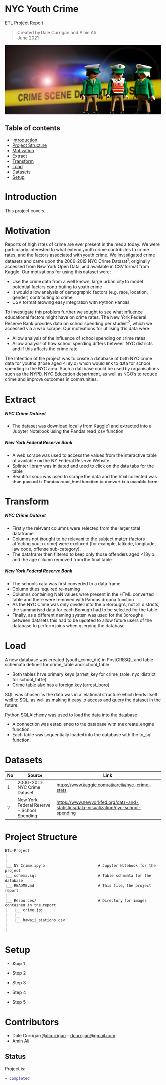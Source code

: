 # NYC Youth Crime
ETL Project Report

> Created by Dale Currigan and Amin Ali  
> June 2021  
  
![ETL](/Resources/crime.jpg)    

## Table of contents  
* [Introduction](#Project-Intro)  
* [Project Structure](#Project-Structure)  
* [Motivation](#Motivation)  
* [Extract](#Extract)  
* [Transform](#Tranform)
* [Load](#Load)
* [Datasets](#Datasets)  
* [Setup](#Setup)     

# Introduction
This project covers...  
    
# Motivation  
  
Reports of high rates of crime are ever present in the media today. We were particularly interested to what extend youth crime contributes to crime rates, and the factors associated with youth crime. We investigated crime datasets and came upon the 2006-2019 NYC Crime Dataset<sup>1</sup>, originally accessed from New York Open Data, and available in CSV format from Kaggle. Our motivations for using this dataset were:  
  
* Use the crime data from a well known, large urban city to model potential factors contributing to youth crime  
* It would allow analysis of demographic factors (e.g. race, location, gender) contributing to crime  
* CSV format allowing easy integration with Python Pandas  
   
To investigate this problem further we sought to see what influence educational factors might have on crime rates. The New York Federal Reserve Bank provides data on school spending per student<sup>2</sup>, which we accessed via a web scrape. Our motivations for utilising this data were:  
  
* Allow analysis of the influence of school spending on crime rates  
* Allow analysis of how school spending differs between NYC districts and if this affects the crime rate  
  
The Intention of the project was to create a database of both NYC crime data for youths (those aged <18y.o) which would link to data for school spending in the NYC area. Such a database could be used by organisations such as the NYPD, NYC Education department, as well as NGO’s to reduce crime and improve outcomes in communities.   
  
  

# Extract  
##### NYC Crime Dataset  

* The dataset was download locally from Kaggle1 and extracted into a Jupyter Notebook using the Pandas read_csv function.   
  
##### New York Federal Reserve Bank   

* A web scrape was used to access the values from the interactive table of available on the NY Federal Reserve Website.  
* Splinter library was initiated and used to click on the data tabs for the table   
* Beautiful soup was used to scrape the data and the html collected was then passed to Pandas read_html function to convert to a useable form  
  
  
# Transform  
##### NYC Crime Dataset  
* Firstly the relevant columns were selected from the larger total dataframe  
* Columns not thought to be relevant to the subject matter (factors affecting youth crime) were excluded (for example, latitude, longitude, law code, offense sub-category).  
* The dataframe then filtered to keep only those offenders aged <18y.o., and the age column removed from the final table  
  
##### New York Federal Reserve Bank  
* The schools data was first converted to a data frame  
* Column titles required re-naming  
* Columns containing NaN values were present in the HTML converted table and these were removed with Pandas dropna function  
* As the NYC Crime was only divided into the 5 Boroughs, not 31 districts, the summarised data for each Borough had to be selected for the table   
* Finally, as a different naming system was used for the Boroughs between datasets this had to be updated to allow future users of the database to perform joins when querying  the database  

  
# Load    
A new database was created (youth_crime_db) in PostGRESQL and table schemata defined for crime_table and school_table   
* Both tables have primary keys (arrest_key for crime_table, nyc_district for school_table)  
* Crime table also has a foreign key (arrest_boro)  

SQL was chosen as the data was in a relational structure which lends itself well to SQL, as well as making it easy to access and query the dataset in the future.  

Python SQLAlchemy was used to load the data into the database  
* A connection was established to the database with the create_engine function.   
* Each table was sequentially loaded into the database with the to_sql function.   

# Datasets 

|No|Source|Link|
|-|-|-|
|1|2006-2019 NYC Crime Dataset         |https://www.kaggle.com/ajkarella/nyc-crime-stats| 
|2|New York Federal Reserve - School Spending |https://www.newyorkfed.org/data-and-statistics/data-visualization/nyc-school-spending|
 
  
  
# Project Structure  
```
ETL-Project   
|  
|    
|__ NY Crime.ipynb                        # Jupyter Notebook for the project
|__ schema.sql                            # Table schemata for the database 
|__ README.md                             # This file, the project report
|
|__ Resources/                            # Directory for images contained in the report   
|   |__ crime.jpg                    
|   |__  
|   |__ hawaii_stations.csv
|
|    

``` 
  
# Setup 
  
* Step 1  
* Step 2   
* Step 3  
  
* Step 4 
* Step 5    



# Contributors  
- Dale Currigan [@dcurrigan](https://github.com/dcurrigan) - <dcurrigan@gmail.com>
- Amin Ali 


## Status
Project is: 
````diff 
+ Completed
````
